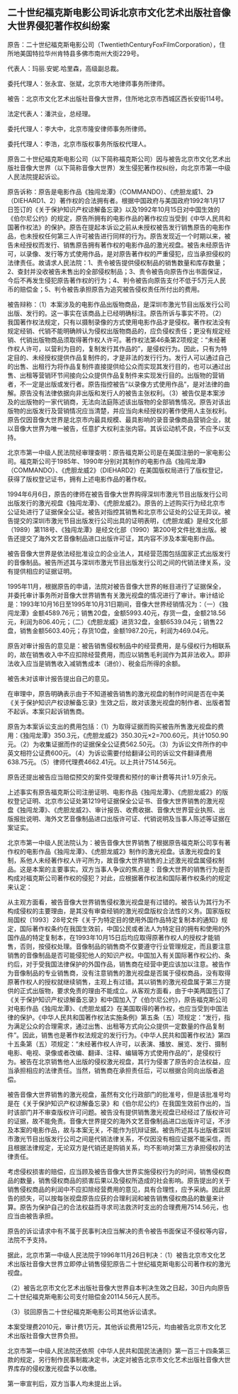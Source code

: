 ## 二十世纪福克斯电影公司诉北京市文化艺术出版社音像大世界侵犯著作权纠纷案

原告：二十世纪福克斯电影公司（TwentiethCenturyFoxFilmCorporation），住所地美国特拉华州肯特县多佛市南州大街229号。

代表人：玛丽.安妮.哈里森，高级副总裁。

委托代理人：张永宜、张斌，北京市大地律师事务所律师。

被告：北京市文化艺术出版社音像大世界，住所地北京市西城区西长安街114号。

法定代表人：潘洪业，总经理。

委托代理人：李大中，北京市隆安律师事务所律师。

委托代理人：李浩，北京市版权事务所版权代理人。

原告二十世纪福克斯电影公司（以下简称福克斯公司）因与被告北京市文化艺术出版社音像大世界（以下简称音像大世界）发生侵犯著作权纠纷，向北京市第一中级人民法院提起诉讼。

原告诉称：原告是电影作品《独闯龙潭》（COMMANDO）、《虎胆龙威1、2》（DIEHARD1、2）著作权的合法拥有者。根据中国政府与美国政府1992年1月17日签订的《关于保护知识产权谅解备忘录》以及1992年10月15日对中国生效的《伯尔尼公约》的规定，原告所拥有的电影作品的著作权应当受到《中华人民共和国著作权法》的保护。原告在提起本诉讼之前从未授权被告发行销售原告的电影作品，也未授权任何第三人许可被告进行同样的行为。原告发现近一个时期以来，被告未经授权而发行、销售原告拥有著作权的电影作品的激光视盘。被告未经原告许可，以录像、发行等方式使用作品，是对原告著作权的严重侵犯，应当承担侵权的法律责任。故请求人民法院：1、责令被告提供侵权制品的销售数量和库存数量；2、查封并没收被告未售出的全部侵权制品；3、责令被告向原告作出书面保证，今后不再发生侵犯原告著作权的行为；4、判令被告向原告支付不低于5万元人民币的赔偿金；5、判令被告承担原告为追究被告侵权责任所付出的费用。

被告辩称：（1）本案涉及的电影作品出版物商品，是深圳市激光节目出版发行公司出版、发行的。这一事实在该商品上已经明确标注。原告所诉与事实不符。（2）我国著作权法规定，只有以摄制录像的方式使用电影作品才是侵权。著作权法没有规定经销、代销不能明确辨认为侵权出版物商品的，应负侵权责任；更没有规定经销、代销出版物商品须取得著作权人许可。著作权法第46条第2项规定：“未经著作权人许可，以营利为目的，复制发行其作品的”，是侵权行为。因此，只有为特定目的、未经授权提供作品复制件的，才是非法的发行行为。发行人可以通过自己的出售、出租行为将作品复制件直接提供给公众而实现其发行目的，也可以通过出售、出租等营销环节间接向公众提供作品复制件来实现发行目的。出版物的营销者，不一定是出版或发行者。原告指控被告“以录像方式使用作品”，是对法律的曲解。原告没有法律依据向非出版和发行人的被告主张权利。（3）被告仅是本案涉及的出版物的一家代销商，无法向法庭陈述该出版物的全部销售情况。原告对该出版物的出版发行及营销情况应当清楚，并应当向未经授权的著作使用人主张权利。原告仅因音像大世界是北京市内最具规模、最具影响的录音录像商品营销企业，就以音像大世界为唯一被告，任意扩大权利主张内容。其诉讼动机不良，不应予以支持。

北京市第一中级人民法院经审理查明：原告福克斯公司是在美国注册的一家电影公司。福克斯公司于1985年、1990年分别对其制作的电影作品《独闯龙潭》（COMMANDO）、《虎胆龙威2》（DIEHARD2）在美国版权局进行了版权登记，获得了版权登记证书，拥有上述电影作品的著作权。

1994年6月6日，原告的律师在被告音像大世界购得深圳市激光节目出版发行公司出版发行的激光视盘《独闯龙潭》、《虎胆龙威2》。原告的上述购买行为经北京市公证处进行了证据保全公证。被告对指控其销售和北京市公证处的公证无异议。被告提交的深圳市激光节目出版发行公司出具的证明表明，《虎胆龙威》是经文化部（1989）第118号、《独闯龙潭》是经文化部（1990）第200号文件批准出版。被告还提交了海外文艺音像制品进口出版许可证，其内容不涉及本案电影作品。

被告音像大世界是依法经批准设立的企业法人，其经营范围包括国家正式出版发行的音像制品。被告所述其与深圳市激光节目出版发行公司之间的代销法律关系，没有提供相应的证据证明。

1995年11月，根据原告的申请，法院对被告音像大世界的帐目进行了证据保全，并委托审计事务所对音像大世界销售有关激光视盘的情况进行了审计。审计结论是：1993年10月16日至1995年10月31日期间，音像大世界经销情况为：（一）《独闯龙潭》金额4589.76元；销售20盘，金额5993.40元，存货一盘，金额218.56元，利润为806.40元；（二）《虎胆龙威》进货32盘，金额6539.04元；销售22盘，销售金额5603.40元；存货10盘，金额1987.20元，利润为469.04元。

原告对审计报告的意见是：被告销售侵权制品中的经营费用，是与侵权行为相联系的，故在销售收入中不应扣除经营费用，而应以销售毛利润作为其非法收入。即非法收入应当是销售收入减销售成本（进价）、税金后所得的余额。

被告未对该审计报告提出自己的意见。

在审理中，原告明确表示由于不知道被告销售的激光视盘的制作时间是否在中美《关于保护知识产权谅解备忘录》生效之后，故对该激光视盘的制作者、出版者暂不起诉。本案只起诉销售商。

原告为本案诉讼支出的费用包括：（1）为取得证据而购买被告所售激光视盘的费用：《独闯龙潭》350.3元，《虎胆龙威2》350.30元×2=700.60元，共计1050.90元。（2）为收集证据而作的证据保全公证费562.50元。（3）为诉讼文件所作的中英文相符公证费600元。（4）为诉讼需要付给翻译公司的诉讼文件翻译费用638.75元。（5）律师代理费4662.41元。以上共计7514.56元。

原告还提出被告应当赔偿预交的案件受理费和预付的审计费等共计1.9万余元。

上述事实有原告福克斯公司注册证明、电影作品《独闯龙潭》、《虎胆龙威2》的版权登记证明、北京市公证处第1219号证据保全公证书、音像大世界销售的激光视盘《独闯龙潭》、《虎胆龙威2》、审计报告、收费收据、音像大世界营业执照、出版报批说明、海外文艺音像制品进口出版许可证、代销说明及当事人陈述等证据在案证实。

北京市第一中级人民法院认为：被告音像大世界销售了根据原告福克斯公司享有著作权的电影作品《独闯龙潭》、《虎胆龙威2》制作的激光视盘。该激光视盘的复制，系他人未经著作权人许可所为，故音像大世界销售的上述激光视盘属侵权制品。这是本案的主要事实。双方当事人争议的焦点是：音像大世界的销售行为是否构成对福克斯公司著作权的侵犯？对此，应根据著作权法和国际著作权条约的规定来认定：

从主观方面看，被告音像大世界销售侵权激光视盘是有过错的。被告认为其行为不构成侵权的主要理由，是其没有审查经销的激光视盘版权合法性的义务。国家版权局国权〔1993〕28号文件《关于为特定目的使用外国作品特定复制本的通知》规定，国际著作权条约在我国生效前，中国公民或者法人为特定目的拥有和使用的外国作品的特定复制本，在1993年10月15日后均应取得原著作权人的授权才能销售，否则，按侵权处理。音像制品的销售商不仅要遵守行业管理规定，而且要注意销售的音像制品是否可能侵犯他人的知识产权。中国加入有关国际著作权公约、条约后，对于受我国法律保护的外国作品，销售商在经营中更应该加以注意。被告作为音像制品的专业销售商，没有注意销售的激光视盘是否属于侵权商品，没有取得原著作权人的授权就继续销售，主观上有过错。其以销售的激光视盘属于第三方提供的正式出版物，要求免责的理由不能成立。从客观方面看，由于中美两国签订了《关于保护知识产权谅解备忘录》和中国加入了《伯尔尼公约》，原告福克斯公司对电影作品《独闯龙潭》、《虎胆龙威2》在美国取得的著作权，也应当受到中国法律的保护。《中华人民共和国著作权法实施条例》第五条（五）项规定：“发行，指为满足公众的合理需求，通过出售、出租等方式向公众提供一定数量的作品复制件”。因此，销售也是著作权法规定的发行行为。《中华人民共和国著作权法》第四十五条第（五）项规定：“未经著作权人许可，以表演、播放、展览、发行、摄制电影、电视、录像或者改编、翻译、注释、编辑等方式使用作品的”，是侵权行为。被告在北京销售他人出版的侵权激光视盘，其行为侵害了原告的合法权益，应当承担相应的法律责任。当然，销售商在承担责任后，可以根据合同向出版者追偿。

被告音像大世界销售的激光视盘，虽然有文化行政部门的批准号，但是该批准号均是在《关于保护知识产权谅解备忘录》和《伯尔尼公约》在我国生效前作出的，当时该部门并不审查版权许可问题。被告没有提供销售激光视盘已经经过了版权许可的证据，故不能免责。音像大世界提交的海外文艺音像制品进口出版许可证，不涉及本案的电影作品，故与本案无关，不能作为抗辩证据。被告所述其与出版者深圳市激光节目出版发行公司之间是代销法律关系，不仅因没有相应证据不能采信，而且根据法律规定，无论双方是代销还是购销关系，均不影响对第三方承担侵权的法律责任。

考虑侵权损害的赔偿，应当顾及被告音像大世界实施侵权行为的时间，销售侵权商品的数量，销售侵权商品的损害后果以及侵权所造成的社会影响。原告提出的关于销售侵权商品的利润中不应扣除经营费用的意见，具有合理性，应予采纳。因此原告的损失，可以按每张视盘原告应获的合理利润和被告销售侵权商品的数量来计算。原告为保护自己的合法权益而寻求司法救济时支出的合理费用7514.56元，也应当由被告承担。

原告的诉讼请求中有不属于民事判决应当解决的责令被告书面保证不侵权等内容，法院不予支持。

据此，北京市第一中级人民法院于1996年11月26日判决：（1）被告北京市文化艺术出版社音像大世界立即停止销售侵犯原告二十世纪福克斯电影公司著作权的激光视盘。

（2）被告北京市文化艺术出版社音像大世界自本判决生效之日起，30日内向原告二十世纪福克斯电影公司支付赔偿金20114.56元人民币。

（3）驳回原告二十世纪福克斯电影公司其他诉讼请求。

本案受理费2010元，审计费1万元，其他诉讼费用125元，均由被告北京市文化艺术出版社音像大世界负担。

北京市第一中级人民法院还依照《中华人民共和国民法通则》第一百三十四条第三款的规定，另行制作民事制裁决定书，决定对被告北京市文化艺术出版社音像大世界库存的侵权激光视盘予以收缴。

第一审宣判后，双方当事人均未提出上诉。

